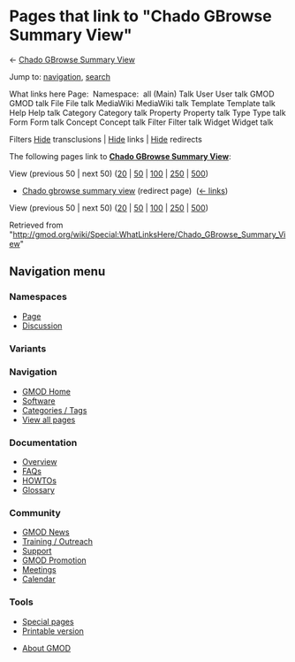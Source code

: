 <div id="mw-page-base" class="noprint">

</div>

<div id="mw-head-base" class="noprint">

</div>

<div id="content" class="mw-body" role="main">

<span id="top"></span>

<div id="mw-js-message" style="display:none;">

</div>



# <span dir="auto">Pages that link to "Chado GBrowse Summary View"</span>

<div id="bodyContent">

<div id="contentSub">

← [Chado GBrowse Summary
View](/wiki/Chado_GBrowse_Summary_View "Chado GBrowse Summary View")

</div>

<div id="jump-to-nav" class="mw-jump">

Jump to: [navigation](#mw-navigation), [search](#p-search)

</div>

<div id="mw-content-text">

What links here Page:  Namespace:  all (Main) Talk User User talk GMOD
GMOD talk File File talk MediaWiki MediaWiki talk Template Template talk
Help Help talk Category Category talk Property Property talk Type Type
talk Form Form talk Concept Concept talk Filter Filter talk Widget
Widget talk

Filters
[Hide](/mediawiki/index.php?title=Special:WhatLinksHere/Chado_GBrowse_Summary_View&hidetrans=1 "Special:WhatLinksHere/Chado GBrowse Summary View")
transclusions \|
[Hide](/mediawiki/index.php?title=Special:WhatLinksHere/Chado_GBrowse_Summary_View&hidelinks=1 "Special:WhatLinksHere/Chado GBrowse Summary View")
links \|
[Hide](/mediawiki/index.php?title=Special:WhatLinksHere/Chado_GBrowse_Summary_View&hideredirs=1 "Special:WhatLinksHere/Chado GBrowse Summary View")
redirects

The following pages link to **[Chado GBrowse Summary
View](/wiki/Chado_GBrowse_Summary_View "Chado GBrowse Summary View")**:

View (previous 50 \| next 50)
([20](/mediawiki/index.php?title=Special:WhatLinksHere/Chado_GBrowse_Summary_View&limit=20 "Special:WhatLinksHere/Chado GBrowse Summary View")
\|
[50](/mediawiki/index.php?title=Special:WhatLinksHere/Chado_GBrowse_Summary_View&limit=50 "Special:WhatLinksHere/Chado GBrowse Summary View")
\|
[100](/mediawiki/index.php?title=Special:WhatLinksHere/Chado_GBrowse_Summary_View&limit=100 "Special:WhatLinksHere/Chado GBrowse Summary View")
\|
[250](/mediawiki/index.php?title=Special:WhatLinksHere/Chado_GBrowse_Summary_View&limit=250 "Special:WhatLinksHere/Chado GBrowse Summary View")
\|
[500](/mediawiki/index.php?title=Special:WhatLinksHere/Chado_GBrowse_Summary_View&limit=500 "Special:WhatLinksHere/Chado GBrowse Summary View"))

- [Chado gbrowse summary
  view](/mediawiki/index.php?title=Chado_gbrowse_summary_view&redirect=no "Chado gbrowse summary view")
  (redirect page) ‎ <span class="mw-whatlinkshere-tools">([←
  links](/mediawiki/index.php?title=Special:WhatLinksHere&target=Chado+gbrowse+summary+view "Special:WhatLinksHere"))</span>

View (previous 50 \| next 50)
([20](/mediawiki/index.php?title=Special:WhatLinksHere/Chado_GBrowse_Summary_View&limit=20 "Special:WhatLinksHere/Chado GBrowse Summary View")
\|
[50](/mediawiki/index.php?title=Special:WhatLinksHere/Chado_GBrowse_Summary_View&limit=50 "Special:WhatLinksHere/Chado GBrowse Summary View")
\|
[100](/mediawiki/index.php?title=Special:WhatLinksHere/Chado_GBrowse_Summary_View&limit=100 "Special:WhatLinksHere/Chado GBrowse Summary View")
\|
[250](/mediawiki/index.php?title=Special:WhatLinksHere/Chado_GBrowse_Summary_View&limit=250 "Special:WhatLinksHere/Chado GBrowse Summary View")
\|
[500](/mediawiki/index.php?title=Special:WhatLinksHere/Chado_GBrowse_Summary_View&limit=500 "Special:WhatLinksHere/Chado GBrowse Summary View"))

</div>

<div class="printfooter">

Retrieved from
"<http://gmod.org/wiki/Special:WhatLinksHere/Chado_GBrowse_Summary_View>"

</div>

<div id="catlinks" class="catlinks catlinks-allhidden">

</div>

<div class="visualClear">

</div>

</div>

</div>

<div id="mw-navigation">

## Navigation menu

<div id="mw-head">



<div id="left-navigation">

<div id="p-namespaces" class="vectorTabs" role="navigation"
aria-labelledby="p-namespaces-label">

### Namespaces

- <span id="ca-nstab-main"><a href="/wiki/Chado_GBrowse_Summary_View" accesskey="c"
  title="View the content page [c]">Page</a></span>
- <span id="ca-talk"><a href="/wiki/Talk:Chado_GBrowse_Summary_View" accesskey="t"
  title="Discussion about the content page [t]">Discussion</a></span>

</div>

<div id="p-variants" class="vectorMenu emptyPortlet" role="navigation"
aria-labelledby="p-variants-label">

### 

### Variants[](#)

<div class="menu">

</div>

</div>

</div>





</div>

</div>

</div>

<div id="mw-panel">

<div id="p-logo" role="banner">

<a href="/wiki/Main_Page"
style="background-image: url(http://gmod.org/images/GMOD-cogs.png);"
title="Visit the main page"></a>

</div>

<div id="p-Navigation" class="portal" role="navigation"
aria-labelledby="p-Navigation-label">

### Navigation

<div class="body">

- <span id="n-GMOD-Home">[GMOD Home](/wiki/Main_Page)</span>
- <span id="n-Software">[Software](/wiki/GMOD_Components)</span>
- <span id="n-Categories-.2F-Tags">[Categories /
  Tags](/wiki/Categories)</span>
- <span id="n-View-all-pages">[View all
  pages](/wiki/Special:AllPages)</span>

</div>

</div>

<div id="p-Documentation" class="portal" role="navigation"
aria-labelledby="p-Documentation-label">

### Documentation

<div class="body">

- <span id="n-Overview">[Overview](/wiki/Overview)</span>
- <span id="n-FAQs">[FAQs](/wiki/Category:FAQ)</span>
- <span id="n-HOWTOs">[HOWTOs](/wiki/Category:HOWTO)</span>
- <span id="n-Glossary">[Glossary](/wiki/Glossary)</span>

</div>

</div>

<div id="p-Community" class="portal" role="navigation"
aria-labelledby="p-Community-label">

### Community

<div class="body">

- <span id="n-GMOD-News">[GMOD News](/wiki/GMOD_News)</span>
- <span id="n-Training-.2F-Outreach">[Training /
  Outreach](/wiki/Training_and_Outreach)</span>
- <span id="n-Support">[Support](/wiki/Support)</span>
- <span id="n-GMOD-Promotion">[GMOD
  Promotion](/wiki/GMOD_Promotion)</span>
- <span id="n-Meetings">[Meetings](/wiki/Meetings)</span>
- <span id="n-Calendar">[Calendar](/wiki/Calendar)</span>

</div>

</div>

<div id="p-tb" class="portal" role="navigation"
aria-labelledby="p-tb-label">

### Tools

<div class="body">

- <span id="t-specialpages"><a href="/wiki/Special:SpecialPages" accesskey="q"
  title="A list of all special pages [q]">Special pages</a></span>
- <span id="t-print"><a
  href="/mediawiki/index.php?title=Special:WhatLinksHere/Chado_GBrowse_Summary_View&amp;printable=yes"
  rel="alternate" accesskey="p"
  title="Printable version of this page [p]">Printable version</a></span>

</div>

</div>

</div>

</div>

<div id="footer" role="contentinfo">

- <span id="footer-places-about">[About
  GMOD](/wiki/GMOD:About "GMOD:About")</span>

<!-- -->






</div>
